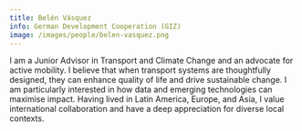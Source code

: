 ```yaml
---
title: Belén Vásquez
info: German Development Cooperation (GIZ)
image: /images/people/belen-vasquez.png
---
```


I am a Junior Advisor in Transport and Climate Change and an advocate for active mobility. I believe that when transport systems are thoughtfully designed, they can enhance quality of life and drive sustainable change. I am particularly interested in how data and emerging technologies can maximise impact.
Having lived in Latin America, Europe, and Asia, I value international collaboration and have a deep appreciation for diverse local contexts.
